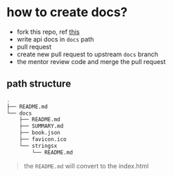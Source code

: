 # how to create docs?

- fork this repo, ref [this](https://github.com/openingo/.github#how-to-contribute)
- write api docs in `docs` path
- pull request
- create new pull request to upstream `docs` branch
- the mentor review code and merge the pull request

## path structure

```bash
.
├── README.md
└── docs
    ├── README.md
    ├── SUMMARY.md
    ├── book.json
    ├── favicon.ico
    └── stringsx
        └── README.md
```

> the `README.md` will convert to the index.html